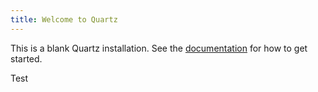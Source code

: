 ```yaml
---
title: Welcome to Quartz
---
```


This is a blank Quartz installation.
See the [documentation](https://quartz.jzhao.xyz) for how to get started.

Test
